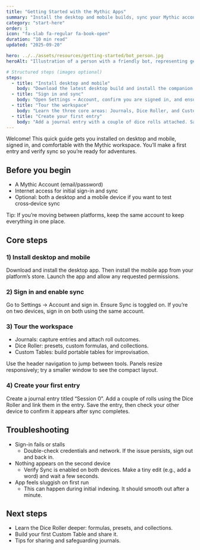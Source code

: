 ```yaml
---
title: "Getting Started with the Mythic Apps"
summary: "Install the desktop and mobile builds, sync your Mythic account, and tour the unified workspace."
category: "start-here"
order: 1
icon: "fa-slab fa-regular fa-book-open"
duration: "10 min read"
updated: "2025-09-20"

hero: ../../assets/resources/getting-started/bot_person.jpg
heroAlt: "Illustration of a person with a friendly bot, representing getting started with the Mythic Apps workspace"

# Structured steps (images optional)
steps:
  - title: "Install desktop and mobile"
    body: "Download the latest desktop build and install the companion mobile app. Sign in with the same Mythic Account on both."
  - title: "Sign in and sync"
    body: "Open Settings → Account, confirm you are signed in, and ensure Sync is enabled. Verify a test change appears on both devices."
  - title: "Tour the workspace"
    body: "Learn the three core areas: Journals, Dice Roller, and Custom Tables. Explore how panels and tabs fit your flow."
  - title: "Create your first entry"
    body: "Add a journal entry with a couple of dice rolls attached. Save and confirm it syncs to your other device."
---
```

Welcome! This quick guide gets you installed on desktop and mobile, signed in, and comfortable with the Mythic workspace. You’ll make a first entry and verify sync so you’re ready for adventures.

## Before you begin

- A Mythic Account (email/password)
- Internet access for initial sign-in and sync
- Optional: both a desktop and a mobile device if you want to test cross‑device sync

Tip: If you’re moving between platforms, keep the same account to keep everything in one place.

## Core steps

### 1) Install desktop and mobile

Download and install the desktop app. Then install the mobile app from your platform’s store. Launch the app and allow any requested permissions.

### 2) Sign in and enable sync

Go to Settings → Account and sign in. Ensure Sync is toggled on. If you’re on two devices, sign in on both using the same account.

### 3) Tour the workspace

- Journals: capture entries and attach roll outcomes.
- Dice Roller: presets, custom formulas, and collections.
- Custom Tables: build portable tables for improvisation.

Use the header navigation to jump between tools. Panels resize responsively; try a smaller window to see the compact layout.

### 4) Create your first entry

Create a journal entry titled “Session 0”. Add a couple of rolls using the Dice Roller and link them in the entry. Save the entry, then check your other device to confirm it appears after sync completes.

## Troubleshooting

- Sign-in fails or stalls
  - Double-check credentials and network. If the issue persists, sign out and back in.
- Nothing appears on the second device
  - Verify Sync is enabled on both devices. Make a tiny edit (e.g., add a word) and wait a few seconds.
- App feels sluggish on first run
  - This can happen during initial indexing. It should smooth out after a minute.

## Next steps

- Learn the Dice Roller deeper: formulas, presets, and collections.
- Build your first Custom Table and share it.
- Tips for sharing and safeguarding journals.

